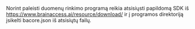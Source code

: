 Norint paleisti duomenų rinkimo programą reikia atsisiųsti papildomą SDK iš https://www.brainaccess.ai/resource/download/ ir į programos direktoriją įsikelti bacore.json iš atsisiųtų failų.

